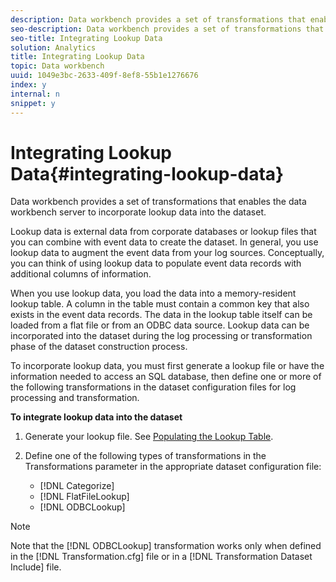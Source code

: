```yaml
---
description: Data workbench provides a set of transformations that enables the data workbench server to incorporate lookup data into the dataset.
seo-description: Data workbench provides a set of transformations that enables the data workbench server to incorporate lookup data into the dataset.
seo-title: Integrating Lookup Data
solution: Analytics
title: Integrating Lookup Data
topic: Data workbench
uuid: 1049e3bc-2633-409f-8ef8-55b1e1276676
index: y
internal: n
snippet: y
---
```


# Integrating Lookup Data{#integrating-lookup-data}

Data workbench provides a set of transformations that enables the data workbench server to incorporate lookup data into the dataset.

Lookup data is external data from corporate databases or lookup files that you can combine with event data to create the dataset. In general, you use lookup data to augment the event data from your log sources. Conceptually, you can think of using lookup data to populate event data records with additional columns of information.

When you use lookup data, you load the data into a memory-resident lookup table. A column in the table must contain a common key that also exists in the event data records. The data in the lookup table itself can be loaded from a flat file or from an ODBC data source. Lookup data can be incorporated into the dataset during the log processing or transformation phase of the dataset construction process.

To incorporate lookup data, you must first generate a lookup file or have the information needed to access an SQL database, then define one or more of the following transformations in the dataset configuration files for log processing and transformation.

**To integrate lookup data into the dataset**

1. Generate your lookup file. See [Populating the Lookup Table](../../../../home/c-dataset-const-proc/c-data-trans/c-int-lookup-data/c-pop-lookup-table.md#concept-dd761338731a40e0997c33dfdabdcdf8). 
1. Define one of the following types of transformations in the Transformations parameter in the appropriate dataset configuration file:

    * [!DNL Categorize] 
    * [!DNL FlatFileLookup] 
    * [!DNL ODBCLookup]

>[!NOTE]
>
>Note that the [!DNL ODBCLookup] transformation works only when defined in the [!DNL Transformation.cfg] file or in a [!DNL Transformation Dataset Include] file.

